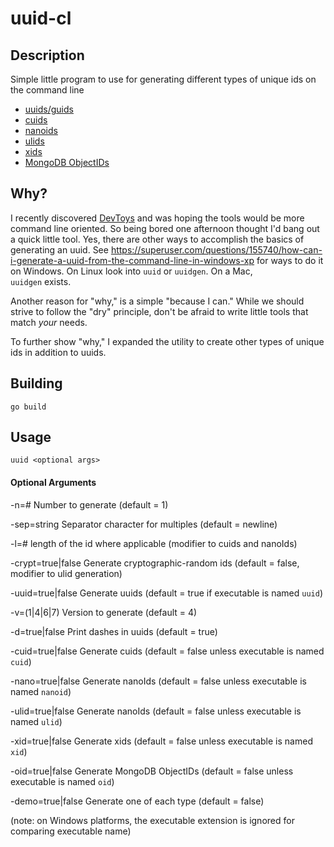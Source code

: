 # uuid-cl

## Description
Simple little program to use for generating different types of unique ids on the command line
* [uuids/guids](https://en.wikipedia.org/wiki/Universally_unique_identifier)
* [cuids](https://usecuid.org/)
* [nanoids](https://github.com/ai/nanoid)
* [ulids](https://github.com/ulid/spec)
* [xids](https://github.com/rs/xid)
* [MongoDB ObjectIDs](https://github.com/mongodb/mongo-go-driver/blob/v1/bson/primitive/objectid.go)


## Why?
I recently discovered [DevToys](https://github.com/veler/DevToys) and was hoping 
the tools would be more command line oriented. So being bored one 
afternoon thought I'd bang out a quick little tool. Yes, there are other
ways to accomplish the basics of generating an uuid. See https://superuser.com/questions/155740/how-can-i-generate-a-uuid-from-the-command-line-in-windows-xp
for ways to do it on Windows. On Linux look into ```uuid``` or ```uuidgen```. On a Mac,  
```uuidgen``` exists.

Another reason for "why," is a simple "because I can." While we should strive to 
follow the "dry" principle, don't be afraid to write little tools that
match _your_ needs.

To further show "why," I expanded the utility to create other types of unique ids in addition to uuids.

## Building

```go build```


## Usage
```uuid <optional args>```


#### Optional Arguments

-n=# Number to generate (default = 1) 

-sep=string Separator character for multiples (default = newline)

-l=# length of the id where applicable (modifier to cuids and nanoIds)

-crypt=true|false Generate cryptographic-random ids (default = false, modifier to ulid generation)

-uuid=true|false Generate uuids (default = true if executable is named ```uuid```)

-v=(1|4|6|7) Version to generate (default = 4)

-d=true|false Print dashes in uuids (default = true)

-cuid=true|false Generate cuids (default = false unless executable is named ```cuid```)

-nano=true|false Generate nanoIds (default = false unless executable is named ```nanoid```)

-ulid=true|false Generate nanoIds (default = false unless executable is named ```ulid```)

-xid=true|false Generate xids (default = false unless executable is named ```xid```)

-oid=true|false Generate MongoDB ObjectIDs (default = false unless executable is named ```oid```)

-demo=true|false Generate one of each type (default = false)

(note: on Windows platforms, the executable extension is ignored for comparing executable name)